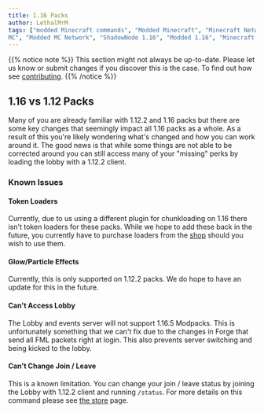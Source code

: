 ```yaml
---
title: 1.16 Packs
author: LethalMrM
tags: ["modded Minecraft commands", "Modded Minecraft", "Minecraft Network", "ShadowNode", "ShadowNode Modded", "Modded
MC", "Modded MC Network", "ShadowNode 1.16", "Modded 1.16", "Minecraft 1.16"]
---
```


{{% notice note %}}
This section might not always be up-to-date. Please let us know or submit changes if you discover this is the case. To find out how see [contributing](/home/guides/contributing/).
{{% /notice %}}

## 1.16 vs 1.12 Packs

Many of you are already familiar with 1.12.2 and 1.16 packs but there are some key changes that seemingly impact all 1.16 packs as a whole. As a result of this you're likely wondering what's changed and how you can work around it. The good news is that while some things are not able to be corrected around you can still access many of your "missing" perks by loading the lobby with a 1.12.2 client.

### Known Issues

#### Token Loaders

Currently, due to us using a different plugin for chunkloading on 1.16 there isn't token loaders for these packs. While we hope to add these back in the future, you currently have to purchase loaders from the <a href="https://shop.shadownode.ca/" target="_blank">shop</a> should you wish to use them.

#### Glow/Particle Effects

Currently, this is only supported on 1.12.2 packs. We do hope to have an update for this in the future.

#### Can't Access Lobby

The Lobby and events server will not support 1.16.5 Modpacks. This is unfortunately something that we can't fix due to the changes in Forge that send all FML packets right at login. This also prevents server switching and being kicked to the lobby.

#### Can't Change Join / Leave 

This is a known limitation. You can change your join / leave status by joining the Lobby with 1.12.2 client and running `/status`. For more details on this command please see [the store](/home/guides/store/) page.
